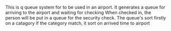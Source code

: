 This is q queue system for to be used in an airport.
It generates a queue for arriving to the airport and waiting for checking
When checked in, the person will be put in a queue for the security check.
The queue's sort firstly on a catagory if the category match, it sort on arrived time to airport
